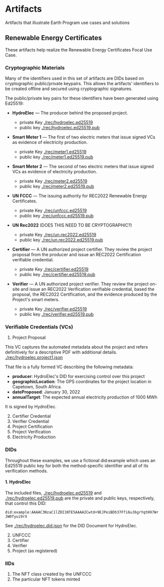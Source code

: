# Artifacts

Artifacts that illustrate Earth Program use cases and solutions

## Renewable Energy Certificates
These artifacts help realize the Renewable Energy Certificates Focal Use Case.

### Cryptographic Materials

Many of the identifiers used in this set of artifacts are DIDs based on cryptographic public/private keypairs. This allows the artifacts' identifiers to be created offline and secured using cryptographic signatures.

The public/private key pairs for these identifiers have been generated using Ed25519:

* **HydroElec** &mdash; The producer behind the proposed project.
  * private Key [./rec/hydroelec.ed25519](./rec/hydroelec.ed25519)
  * public key [./rec/hydroelec.ed25519.pub](./rec/hydroelec.ed25519.pub)

* **Smart Meter 1** &mdash; The first of two electric meters that issue signed VCs as evidence of electricity production.
  * private Key [./rec/meter1.ed25519](./rec/meter1.ed25519)
  * public key [./rec/meter1.ed25519.pub](./rec/meter1.ed25519.pub)

* **Smart Meter 2** &mdash; The second of two electric meters that issue signed VCs as evidence of electricity production.
  * private Key [./rec/meter2.ed25519](./rec/meter2.ed25519)
  * public key [./rec/meter2.ed25519.pub](./rec/meter2.ed25519.pub)

* **UN FCCC** &mdash; The issuing authority for REC2022 Renewable Energy Certificates.
  * private Key [./rec/unfccc.ed25519](./rec/unfccc.ed25519)
  * public key [./rec/unfccc.ed25519.pub](./rec/unfccc.ed25519.pub)

* **UN Rec2022** (DOES THIS NEED TO BE CRYPTOGRAPHIC?)
  * private Key [./rec/un.rec2022.ed25519](./rec/un.rec2022.ed25519)
  * public key [./rec/un.rec2022.ed25519.pub](./rec/un.rec2022.ed25519.pub)

* **Certifier** &mdash; A UN authorized project certifier. They review the project proposal from the producer and issue an REC2022 Certification verifiable credential.
  * private Key [./rec/certifier.ed25519](./rec/certifier.ed25519)
  * public key [./rec/certifier.ed25519.pub](./rec/certifier.ed25519.pub)

* **Verifier** &mdash; A UN authorized project verifier. They review the project on-site and issue an REC2022 Verification verifiable credential, based the propsoal, the REC2022 Certification, and the evidence produced by the Project's smart meters.
  * private Key [./rec/verifier.ed25519](./rec/verifier.ed25519)
  * public key [./rec/verifier.ed25519.pub](./rec/verifier.ed25519.pub)


### Verifiable Credentials (VCs)

1. Project Proposal

This VC captures the automated metadata about the project and refers definitively for a descriptive PDF with additional details. [./rec/hydroelec.project1.json](./rec/hydroelec.project1.json)

That file is a fully formed VC describing the following metadata:
* **producer**: HydroElec's DID for exercising control over this project
* **geographicLocation**: The GPS coordinates for the project location in Capetown, South Africa.
* **dateProposed**: January 30, 2022
* **annualTarget**: The expected annual electricity production of 1000 MWh

It is signed by HydroElec.

2. Certifier Credential
3. Verifier Credential
4. Project Certification
5. Project Verification
6. Electricity Production

### DIDs
Throughout these examples, we use a fictional did:example which uses an Ed25519 public key for both the method-specific identifier and all of its verification methods.

#### 1. HydroElec

The included files, [./rec/hydroelec.ed25519](./rec/hydroelec.ed25519) and [./rec/hydroelec.ed25519.pub](./rec/hydroelec.ed25519.pub) are the private and public keys, respectively, that control this DID:

```did:example:AAAAC3NzaC1lZDI1NTE5AAAAICwtd+9EJPeiBDh37Ffi6uJ6grYqtH97WrJW0fyui9rX```

See [./rec/hydroelec.did.json](./rec/hydroelec.did.json) for the DID Document for HydroElec.

2. UNFCCC
3. Certifier
4. Verifier
5. Project (as registered)

### IIDs
1. The NFT class created by the UNFCCC
2. The particular NFT tokens minted